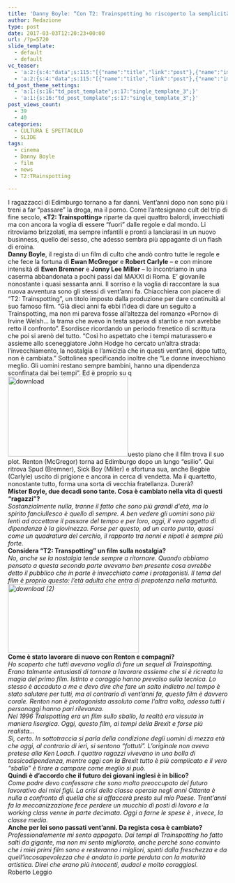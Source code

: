 ```yaml
---
title: 'Danny Boyle: “Con T2: Trainspotting ho riscoperto la semplicità”'
author: Redazione
type: post
date: 2017-03-03T12:20:23+00:00
url: /?p=5720
slide_template:
  - default
  - default
vc_teaser:
  - 'a:2:{s:4:"data";s:115:"[{"name":"title","link":"post"},{"name":"image","image":"featured","link":"none"},{"name":"text","mode":"excerpt"}]";s:7:"bgcolor";s:0:"";}'
  - 'a:2:{s:4:"data";s:115:"[{"name":"title","link":"post"},{"name":"image","image":"featured","link":"none"},{"name":"text","mode":"excerpt"}]";s:7:"bgcolor";s:0:"";}'
td_post_theme_settings:
  - 'a:1:{s:16:"td_post_template";s:17:"single_template_3";}'
  - 'a:1:{s:16:"td_post_template";s:17:"single_template_3";}'
post_views_count:
  - 39
  - 40
categories:
  - CULTURA E SPETTACOLO
  - SLIDE
tags:
  - cinema
  - Danny Boyle
  - film
  - news
  - T2:TRainspotting

---
```

I ragazzacci di Edimburgo tornano a far danni. Vent’anni dopo non sono più i treni a far “passare” la droga, ma il porno. Come l’antesignano cult del trip di fine secolo, **«T2: Trainspotting»** riparte da quei quattro balordi, invecchiati ma con ancora la voglia di essere “fuori” dalle regole e dal mondo. Li ritroviamo brizzolati, ma sempre infantili e pronti a lanciarasi in un nuovo businness, quello del sesso, che adesso sembra più appagante di un flash di eroina.  
**Danny Boyle**, il regista di un film di culto che andò contro tutte le regole e che fece la fortuna di **Ewan McGregor** e **Robert Carlyle** &#8211; e con minore intensità di **Ewen Bremner** e **Jonny Lee Miller** &#8211; lo incontriamo in una caserma abbandonata a pochi passi dal MAXXI di Roma. E’ giovanile nonostante i quasi sessanta anni. Il sorriso e la voglia di raccontare la sua nuova avventura sono gli stessi di vent’anni fa. Chiacchiera con piacere di “T2: Trainspotting”, un titolo imposto dalla produzione per dare continuità al suo famoso film. “Già dieci anni fa ebbi l’idea di dare un seguito a Trainspotting, ma non mi pareva fosse all’altezza del romanzo «Porno» di Irvine Welsh… la trama che avevo in testa sapeva di stantio e non avrebbe retto il confronto”. Esordisce ricordando un periodo frenetico di scrittura che poi si arenò del tutto. “Così ho aspettato che i tempi maturassero e assieme allo sceneggiatore John Hodge ho cercato un’altra strada: l’invecchiamento, la nostalgia e l’amicizia che in questi vent’anni, dopo tutto, non è cambiata.” Sottolinea specificando inoltre che “Le donne invecchiano meglio. Gli uomini restano sempre bambini, hanno una dipendenza sconfinata dai bei tempi”. Ed è proprio su q<img decoding="async" loading="lazy" class="size-medium wp-image-5723 alignleft" src="https://progressonline.it/wp-content/uploads/2017/03/download.jpg" alt="download" width="275" height="183" />uesto piano che il film trova il suo plot. Renton (McGregor) torna ad Edimburgo dopo un lungo “esilio”. Qui ritrova Spud (Bremner), Sick Boy (Miller) e sfortuna sua, anche Begbie (Carlyle) uscito di prigione e ancora in cerca di vendetta. Ma il quartetto, nonostante tutto, forma una sorta di vecchia fratellanza. Durerà?  
**Mister Boyle, due decadi sono tante. Cosa è cambiato nella vita di questi “ragazzi”?**  
_Sostanzialmente nulla, tranne il fatto che sono più grandi d’età, ma lo spirito fanciullesco è quello di sempre. A ben vedere gli uomini sono più lenti ad accettare il passare del tempo e per loro, oggi, il vero oggetto di dipendenza è la giovinezza. Forse per questo, ad un certo punto, quasi come un quadratura del cerchio, il rapporto tra nonni e nipoti è sempre più forte._  
**Considera “T2: Transpotting” un film sulla nostalgia?**  
_No, anche se la nostalgia tende sempre a ritornare. Quando abbiamo pensato a questa seconda parte avevamo ben presente cosa avrebbe detto il pubblico che in parte è invecchiato come i protagonisti. Il tema del film è proprio questo: l’età adulta che entra di prepotenza nella maturità.<img decoding="async" loading="lazy" class="size-medium wp-image-5722 alignright" src="https://progressonline.it/wp-content/uploads/2017/03/download-2-300x158.jpg" alt="download (2)" width="300" height="158" />_  
**Come è stato lavorare di nuovo con Renton e compagni?**  
_Ho scoperto che tutti avevano voglia di fare un sequel di Trainspotting. Erano talmente entusiasti di tornare a lavorare assieme che si è ricreata la magia del primo film. Istinto e coraggio hanno prevalso sulla tecnica. Lo stesso è accaduto a me e devo dire che fare un salto indietro nel tempo è stato salutare per tutti, ma al contrario di vent’anni fa, questo film è davvero corale. Renton non è protagonista assoluto come l’altra volta, adesso tutti i personaggi hanno pari rilevanza._  
_Nel 1996 Traispotting era un film sullo sballo, la realtà era vissuta in maniera lisergica. Oggi, questo film, ai tempi della Brexit e forse più realista…_  
_Sì, certo. In sottotraccia si parla della condizione degli uomini di mezza età che oggi, al contrario di ieri, si sentono “fottuti”. L’originale non aveva pretese alla Ken Loach. I quattro ragazzi vivevano in una bolla di tossicodipendenza, mentre oggi con la Brexit tutto è più complicato e il vero “sballo” è tirare a campare come meglio si può._  
**Quindi è d’accordo che il futuro dei giovani inglesi è in bilico?**  
_Come padre devo confessare che sono molto preoccupato del futuro lavorativo dei miei figli. La crisi della classe operaia negli anni Ottanta è nulla a confronto di quella che si affaccerà presto sul mio Paese. Trent’anni fa la meccanizzazione fece perdere un mucchio di posti di lavoro e la working class venne in parte decimata. Oggi a farne le spese è , invece, la classe media._  
**Anche per lei sono passati vent’anni. Da regista cosa è cambiato?**  
_Professionalemente mi sento appagato. Dai tempi di Trainspotting ho fatto salti da gigante, ma non mi sento migliorato, anche perché sono convinto che i miei primi film sono e resteranno i migliori, spinti dalla freschezza e da quell’incosapevolezza che è andata in parte perduta con la maturità artistica. Direi che erano più innocenti, audaci e molto coraggiosi._  
Roberto Leggio